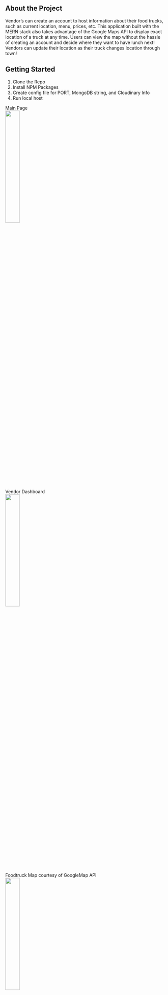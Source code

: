 ## About the Project

<p>Vendor’s can create an account to host information about their food trucks, such as current location, menu, prices, etc. This application built with the MERN stack also takes advantage of the Google Maps API to display exact location of a truck at any time. Users can view the map without the hassle of creating an account and decide where they want to have lunch next! Vendors can update their location as their truck changes location through town!</p>

## Getting Started
1. Clone the Repo
2. Install NPM Packages
3. Create config file for PORT, MongoDB string, and Cloudinary Info
4. Run local host

Main Page<br>
<img src="https://user-images.githubusercontent.com/101610922/212812600-3cbbb6ec-6ac9-4314-94b5-789275ce59c1.png" width="30%" height="auto">

Vendor Dashboard<br>
<img src="https://user-images.githubusercontent.com/101610922/212813933-44896bbe-d3bb-48dc-a392-32bb1586a7e2.gif" width="30%" height="auto">

Foodtruck Map courtesy of GoogleMap API<br>
<img src="https://user-images.githubusercontent.com/101610922/212814228-72be1953-7890-4283-a4de-11ff19bc4f2e.png" width="30%" height="auto">





